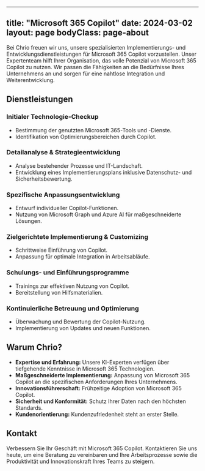 ---
title: "Microsoft 365 Copilot"
date: 2024-03-02
layout: page
bodyClass: page-about
------

Bei Chrio freuen wir uns, unsere spezialisierten Implementierungs- und Entwicklungsdienstleistungen für Microsoft 365 Copilot vorzustellen. Unser Expertenteam hilft Ihrer Organisation, das volle Potenzial von Microsoft 365 Copilot zu nutzen. Wir passen die Fähigkeiten an die Bedürfnisse Ihres Unternehmens an und sorgen für eine nahtlose Integration und Weiterentwicklung.

## Dienstleistungen

### Initialer Technologie-Checkup
- Bestimmung der genutzten Microsoft 365-Tools und -Dienste.
- Identifikation von Optimierungsbereichen durch Copilot.

### Detailanalyse & Strategieentwicklung
- Analyse bestehender Prozesse und IT-Landschaft.
- Entwicklung eines Implementierungsplans inklusive Datenschutz- und Sicherheitsbewertung.

### Spezifische Anpassungsentwicklung
- Entwurf individueller Copilot-Funktionen.
- Nutzung von Microsoft Graph und Azure AI für maßgeschneiderte Lösungen.

### Zielgerichtete Implementierung & Customizing
- Schrittweise Einführung von Copilot.
- Anpassung für optimale Integration in Arbeitsabläufe.

### Schulungs- und Einführungsprogramme
- Trainings zur effektiven Nutzung von Copilot.
- Bereitstellung von Hilfsmaterialien.

### Kontinuierliche Betreuung und Optimierung
- Überwachung und Bewertung der Copilot-Nutzung.
- Implementierung von Updates und neuen Funktionen.

## Warum Chrio?

- **Expertise und Erfahrung:** Unsere KI-Experten verfügen über tiefgehende Kenntnisse in Microsoft 365 Technologien.
- **Maßgeschneiderte Implementierung:** Anpassung von Microsoft 365 Copilot an die spezifischen Anforderungen Ihres Unternehmens.
- **Innovationsführerschaft:** Frühzeitige Adoption von Microsoft 365 Copilot.
- **Sicherheit und Konformität:** Schutz Ihrer Daten nach den höchsten Standards.
- **Kundenorientierung:** Kundenzufriedenheit steht an erster Stelle.

## Kontakt
Verbessern Sie Ihr Geschäft mit Microsoft 365 Copilot. Kontaktieren Sie uns heute, um eine Beratung zu vereinbaren und Ihre Arbeitsprozesse sowie die Produktivität und Innovationskraft Ihres Teams zu steigern.
